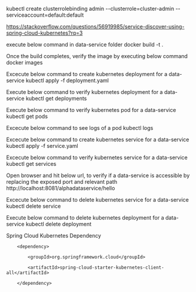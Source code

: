 kubectl create clusterrolebinding admin --clusterrole=cluster-admin --serviceaccount=default:default

https://stackoverflow.com/questions/56919985/service-discover-using-spring-cloud-kubernetes?rq=3

execute below command in data-service folder
docker build -t <data-service-name> .

Once the build completes, verify the image by executing below command
docker images

Excecute below command to create kubernetes deployment for a data-service
kubectl apply -f deployment.yaml

Execute below command to verify kubernetes deployment for a data-service
kubectl get deployments

Execute below command to verify kubernetes pod for a data-service
kubectl get pods

Excecute below command to see logs of a pod
kubectl logs <pod-name>

Excecute below command to create kubernetes service for a data-service
kubectl apply -f service.yaml

Excecute below command to verify kubernetes service for a data-service
kubectl get services

Open browser and hit below url, to verify if a data-service is accessible by replacing the exposed port and relevant path
http://localhost:8081/alphadataservice/hello

Excecute below command to delete kubernetes service for a data-service
kubectl delete service <data-service-name>

Execute below command to delete kubernetes deployment for a data-service
kubectl delete deployment <data-service-name>

Spring Cloud Kubernetes Dependency
<!-- https://mvnrepository.com/artifact/org.springframework.cloud/spring-cloud-starter-kubernetes-client-all -->

		<dependency>

			<groupId>org.springframework.cloud</groupId>

			<artifactId>spring-cloud-starter-kubernetes-client-all</artifactId>

		</dependency>
